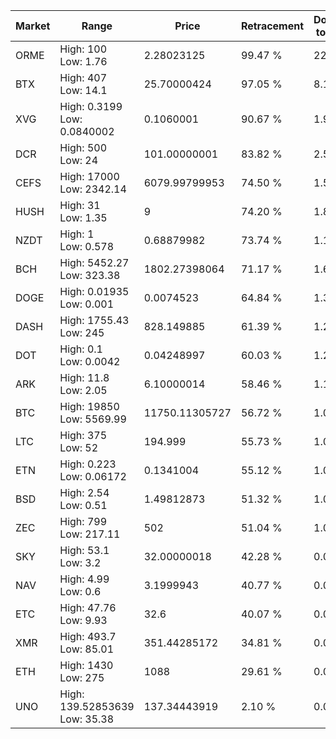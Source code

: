 | Market | Range | Price| Retracement | Doubles to 50% |
| --- | --- | --- | --- | --- |
| ORME | High: 100<br />Low: 1.76 | 2.28023125 | 99.47 % | 22.31 |
| BTX | High: 407<br />Low: 14.1 | 25.70000424 | 97.05 % | 8.19 |
| XVG | High: 0.3199<br />Low: 0.0840002 | 0.1060001 | 90.67 % | 1.91 |
| DCR | High: 500<br />Low: 24 | 101.00000001 | 83.82 % | 2.59 |
| CEFS | High: 17000<br />Low: 2342.14 | 6079.99799953 | 74.50 % | 1.59 |
| HUSH | High: 31<br />Low: 1.35 | 9 | 74.20 % | 1.80 |
| NZDT | High: 1<br />Low: 0.578 | 0.68879982 | 73.74 % | 1.15 |
| BCH | High: 5452.27<br />Low: 323.38 | 1802.27398064 | 71.17 % | 1.60 |
| DOGE | High: 0.01935<br />Low: 0.001 | 0.0074523 | 64.84 % | 1.37 |
| DASH | High: 1755.43<br />Low: 245 | 828.149885 | 61.39 % | 1.21 |
| DOT | High: 0.1<br />Low: 0.0042 | 0.04248997 | 60.03 % | 1.23 |
| ARK | High: 11.8<br />Low: 2.05 | 6.10000014 | 58.46 % | 1.14 |
| BTC | High: 19850<br />Low: 5569.99 | 11750.11305727 | 56.72 % | 1.08 |
| LTC | High: 375<br />Low: 52 | 194.999 | 55.73 % | 1.09 |
| ETN | High: 0.223<br />Low: 0.06172 | 0.1341004 | 55.12 % | 1.06 |
| BSD | High: 2.54<br />Low: 0.51 | 1.49812873 | 51.32 % | 1.02 |
| ZEC | High: 799<br />Low: 217.11 | 502 | 51.04 % | 1.01 |
| SKY | High: 53.1<br />Low: 3.2 | 32.00000018 | 42.28 % | 0.00 |
| NAV | High: 4.99<br />Low: 0.6 | 3.1999943 | 40.77 % | 0.00 |
| ETC | High: 47.76<br />Low: 9.93 | 32.6 | 40.07 % | 0.00 |
| XMR | High: 493.7<br />Low: 85.01 | 351.44285172 | 34.81 % | 0.00 |
| ETH | High: 1430<br />Low: 275 | 1088 | 29.61 % | 0.00 |
| UNO | High: 139.52853639<br />Low: 35.38 | 137.34443919 | 2.10 % | 0.00 |

